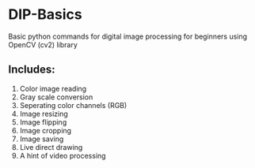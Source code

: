 # DIP-Basics
Basic python commands for digital image processing for beginners using OpenCV (cv2) library

## Includes:
1. Color image reading
2. Gray scale conversion
3. Seperating color channels (RGB)
4. Image resizing
5. Image flipping
6. Image cropping
7. Image saving
8. Live direct drawing
9. A hint of video processing
